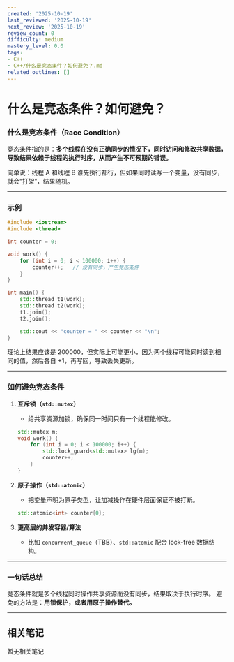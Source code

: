 ```yaml
---
created: '2025-10-19'
last_reviewed: '2025-10-19'
next_review: '2025-10-19'
review_count: 0
difficulty: medium
mastery_level: 0.0
tags:
- C++
- C++/什么是竞态条件？如何避免？.md
related_outlines: []
---
```


# 什么是竞态条件？如何避免？


### 什么是竞态条件（Race Condition）

竞态条件指的是：**多个线程在没有正确同步的情况下，同时访问和修改共享数据，导致结果依赖于线程的执行时序，从而产生不可预期的错误。**

简单说：线程 A 和线程 B 谁先执行都行，但如果同时读写一个变量，没有同步，就会“打架”，结果随机。

---

### 示例

```cpp
#include <iostream>
#include <thread>

int counter = 0;

void work() {
    for (int i = 0; i < 100000; i++) {
        counter++;   // 没有同步，产生竞态条件
    }
}

int main() {
    std::thread t1(work);
    std::thread t2(work);
    t1.join();
    t2.join();

    std::cout << "counter = " << counter << "\n";
}
```

理论上结果应该是 200000，但实际上可能更小，因为两个线程可能同时读到相同的值，然后各自 +1，再写回，导致丢失更新。

---

### 如何避免竞态条件

1. **互斥锁（`std::mutex`）**

   * 给共享资源加锁，确保同一时间只有一个线程能修改。

   ```cpp
   std::mutex m;
   void work() {
       for (int i = 0; i < 100000; i++) {
           std::lock_guard<std::mutex> lg(m);
           counter++;
       }
   }
   ```

2. **原子操作（`std::atomic`）**

   * 把变量声明为原子类型，让加减操作在硬件层面保证不被打断。

   ```cpp
   std::atomic<int> counter{0};
   ```

3. **更高层的并发容器/算法**

   * 比如 `concurrent_queue`（TBB）、`std::atomic` 配合 lock-free 数据结构。

---

### 一句话总结

竞态条件就是多个线程同时操作共享资源而没有同步，结果取决于执行时序。
避免的方法是：**用锁保护，或者用原子操作替代。**

---

## 相关笔记
<!-- 自动生成 -->

暂无相关笔记

